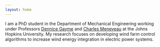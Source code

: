 ```yaml
---
layout: home
---
```

I am a PhD student in the Department of Mechanical Engineering working under Professors [Dennice Gayme](http://engineering.jhu.edu/gayme/) and [Charles Meneveau](http://pages.jh.edu/~cmeneve1/) at the Johns Hopkins University. My research focuses on developing wind farm control algorithms to increase wind energy integration in electric power systems.
